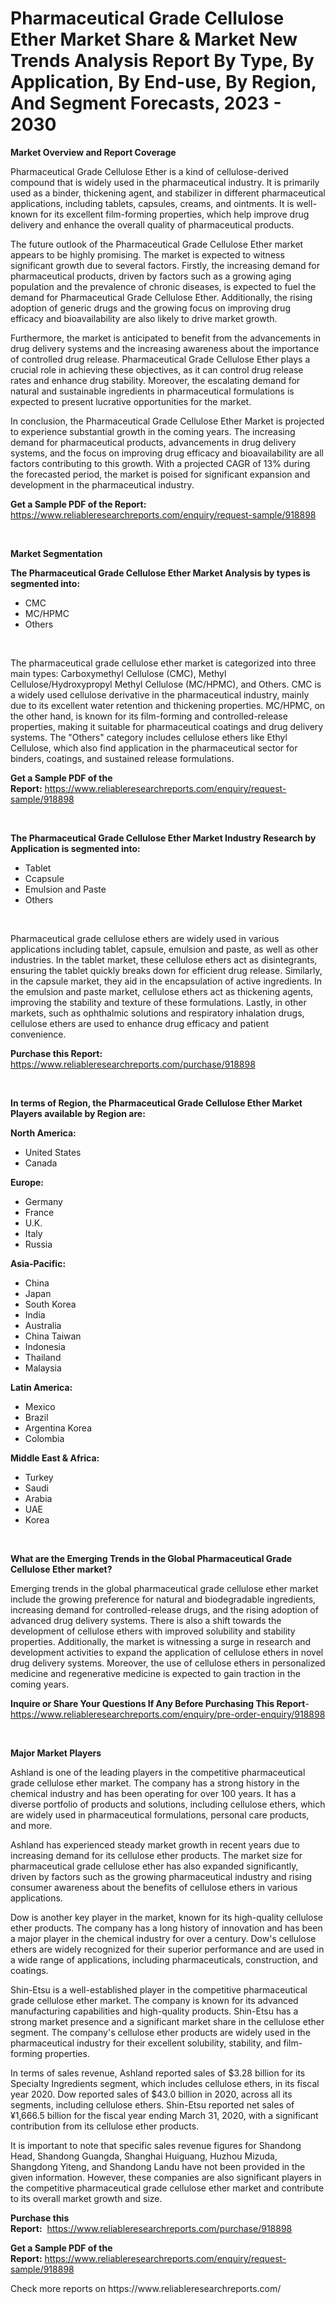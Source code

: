 <p><h1>Pharmaceutical Grade Cellulose Ether Market Share & Market New Trends Analysis Report By Type, By Application, By End-use, By Region, And Segment Forecasts, 2023 - 2030</h1></p><p><strong>Market Overview and Report Coverage</strong></p>
<p><p>Pharmaceutical Grade Cellulose Ether is a kind of cellulose-derived compound that is widely used in the pharmaceutical industry. It is primarily used as a binder, thickening agent, and stabilizer in different pharmaceutical applications, including tablets, capsules, creams, and ointments. It is well-known for its excellent film-forming properties, which help improve drug delivery and enhance the overall quality of pharmaceutical products.</p><p>The future outlook of the Pharmaceutical Grade Cellulose Ether market appears to be highly promising. The market is expected to witness significant growth due to several factors. Firstly, the increasing demand for pharmaceutical products, driven by factors such as a growing aging population and the prevalence of chronic diseases, is expected to fuel the demand for Pharmaceutical Grade Cellulose Ether. Additionally, the rising adoption of generic drugs and the growing focus on improving drug efficacy and bioavailability are also likely to drive market growth.</p><p>Furthermore, the market is anticipated to benefit from the advancements in drug delivery systems and the increasing awareness about the importance of controlled drug release. Pharmaceutical Grade Cellulose Ether plays a crucial role in achieving these objectives, as it can control drug release rates and enhance drug stability. Moreover, the escalating demand for natural and sustainable ingredients in pharmaceutical formulations is expected to present lucrative opportunities for the market.</p><p>In conclusion, the Pharmaceutical Grade Cellulose Ether Market is projected to experience substantial growth in the coming years. The increasing demand for pharmaceutical products, advancements in drug delivery systems, and the focus on improving drug efficacy and bioavailability are all factors contributing to this growth. With a projected CAGR of 13% during the forecasted period, the market is poised for significant expansion and development in the pharmaceutical industry.</p></p>
<p><strong>Get a Sample PDF of the Report:</strong> <a href="https://www.reliableresearchreports.com/enquiry/request-sample/918898">https://www.reliableresearchreports.com/enquiry/request-sample/918898</a></p>
<p>&nbsp;</p>
<p><strong>Market Segmentation</strong></p>
<p><strong>The Pharmaceutical Grade Cellulose Ether Market Analysis by types is segmented into:</strong></p>
<p><ul><li>CMC</li><li>MC/HPMC</li><li>Others</li></ul></p>
<p>&nbsp;</p>
<p><p>The pharmaceutical grade cellulose ether market is categorized into three main types: Carboxymethyl Cellulose (CMC), Methyl Cellulose/Hydroxypropyl Methyl Cellulose (MC/HPMC), and Others. CMC is a widely used cellulose derivative in the pharmaceutical industry, mainly due to its excellent water retention and thickening properties. MC/HPMC, on the other hand, is known for its film-forming and controlled-release properties, making it suitable for pharmaceutical coatings and drug delivery systems. The "Others" category includes cellulose ethers like Ethyl Cellulose, which also find application in the pharmaceutical sector for binders, coatings, and sustained release formulations.</p></p>
<p><strong>Get a Sample PDF of the Report:</strong>&nbsp;<a href="https://www.reliableresearchreports.com/enquiry/request-sample/918898">https://www.reliableresearchreports.com/enquiry/request-sample/918898</a></p>
<p>&nbsp;</p>
<p><strong>The Pharmaceutical Grade Cellulose Ether Market Industry Research by Application is segmented into:</strong></p>
<p><ul><li>Tablet</li><li>Ccapsule</li><li>Emulsion and Paste</li><li>Others</li></ul></p>
<p>&nbsp;</p>
<p><p>Pharmaceutical grade cellulose ethers are widely used in various applications including tablet, capsule, emulsion and paste, as well as other industries. In the tablet market, these cellulose ethers act as disintegrants, ensuring the tablet quickly breaks down for efficient drug release. Similarly, in the capsule market, they aid in the encapsulation of active ingredients. In the emulsion and paste market, cellulose ethers act as thickening agents, improving the stability and texture of these formulations. Lastly, in other markets, such as ophthalmic solutions and respiratory inhalation drugs, cellulose ethers are used to enhance drug efficacy and patient convenience.</p></p>
<p><strong>Purchase this Report:</strong>&nbsp; <a href="https://www.reliableresearchreports.com/purchase/918898">https://www.reliableresearchreports.com/purchase/918898</a></p>
<p>&nbsp;</p>
<p><strong>In terms of Region, the Pharmaceutical Grade Cellulose Ether Market Players available by Region are:</strong></p>
<p>
    <p> <strong> North America: </strong>
        <ul>
            <li>United States</li>
            <li>Canada</li>
        </ul>
        </p> 
    <p> <strong> Europe: </strong>
        <ul>
            <li>Germany</li>
            <li>France</li>
            <li>U.K.</li>
            <li>Italy</li>
            <li>Russia</li>
        </ul>
        </p> 
    <p> <strong> Asia-Pacific: </strong>
        <ul>
            <li>China</li>
            <li>Japan</li>
            <li>South Korea</li>
            <li>India</li>
            <li>Australia</li>
            <li>China Taiwan</li>
            <li>Indonesia</li>
            <li>Thailand</li>
            <li>Malaysia</li>
        </ul>
        </p> 
    <p> <strong> Latin America: </strong>
        <ul>
            <li>Mexico</li>
            <li>Brazil</li>
            <li>Argentina Korea</li>
            <li>Colombia</li>
        </ul>
        </p> 
    <p> <strong> Middle East & Africa: </strong>
        <ul>
            <li>Turkey</li>
            <li>Saudi</li>
            <li>Arabia</li>
            <li>UAE</li>
            <li>Korea</li>
        </ul>
    </p>
    </p>
<p>&nbsp;</p>
<p><strong>What are the Emerging Trends in the Global Pharmaceutical Grade Cellulose Ether market?</strong></p>
<p><p>Emerging trends in the global pharmaceutical grade cellulose ether market include the growing preference for natural and biodegradable ingredients, increasing demand for controlled-release drugs, and the rising adoption of advanced drug delivery systems. There is also a shift towards the development of cellulose ethers with improved solubility and stability properties. Additionally, the market is witnessing a surge in research and development activities to expand the application of cellulose ethers in novel drug delivery systems. Moreover, the use of cellulose ethers in personalized medicine and regenerative medicine is expected to gain traction in the coming years.</p></p>
<p><strong>Inquire or Share Your Questions If Any Before Purchasing This Report</strong>- <a href="https://www.reliableresearchreports.com/enquiry/pre-order-enquiry/918898">https://www.reliableresearchreports.com/enquiry/pre-order-enquiry/918898</a></p>
<p>&nbsp;</p>
<p><strong>Major Market Players</strong></p>
<p><p>Ashland is one of the leading players in the competitive pharmaceutical grade cellulose ether market. The company has a strong history in the chemical industry and has been operating for over 100 years. It has a diverse portfolio of products and solutions, including cellulose ethers, which are widely used in pharmaceutical formulations, personal care products, and more.</p><p>Ashland has experienced steady market growth in recent years due to increasing demand for its cellulose ether products. The market size for pharmaceutical grade cellulose ether has also expanded significantly, driven by factors such as the growing pharmaceutical industry and rising consumer awareness about the benefits of cellulose ethers in various applications.</p><p>Dow is another key player in the market, known for its high-quality cellulose ether products. The company has a long history of innovation and has been a major player in the chemical industry for over a century. Dow's cellulose ethers are widely recognized for their superior performance and are used in a wide range of applications, including pharmaceuticals, construction, and coatings.</p><p>Shin-Etsu is a well-established player in the competitive pharmaceutical grade cellulose ether market. The company is known for its advanced manufacturing capabilities and high-quality products. Shin-Etsu has a strong market presence and a significant market share in the cellulose ether segment. The company's cellulose ether products are widely used in the pharmaceutical industry for their excellent solubility, stability, and film-forming properties.</p><p>In terms of sales revenue, Ashland reported sales of $3.28 billion for its Specialty Ingredients segment, which includes cellulose ethers, in its fiscal year 2020. Dow reported sales of $43.0 billion in 2020, across all its segments, including cellulose ethers. Shin-Etsu reported net sales of ¥1,666.5 billion for the fiscal year ending March 31, 2020, with a significant contribution from its cellulose ether products.</p><p>It is important to note that specific sales revenue figures for Shandong Head, Shandong Guangda, Shanghai Huiguang, Huzhou Mizuda, Shangdong Yiteng, and Shandong Landu have not been provided in the given information. However, these companies are also significant players in the competitive pharmaceutical grade cellulose ether market and contribute to its overall market growth and size.</p></p>
<p><strong>Purchase this Report:</strong>&nbsp;&nbsp;<a href="https://www.reliableresearchreports.com/purchase/918898">https://www.reliableresearchreports.com/purchase/918898</a></p>
<p></p>
<p><strong>Get a Sample PDF of the Report:</strong>&nbsp;<a href="https://www.reliableresearchreports.com/enquiry/request-sample/918898">https://www.reliableresearchreports.com/enquiry/request-sample/918898</a></p>
<p>Check more reports on https://www.reliableresearchreports.com/</p>
